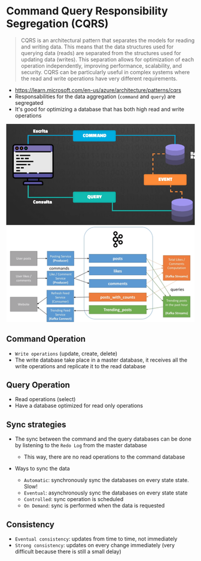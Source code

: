 # Command Query Responsibility Segregation (CQRS)

> CQRS is an architectural pattern that separates the models for reading and writing data. This means that the data structures used for querying data (reads) are separated from the structures used for updating data (writes). This separation allows for optimization of each operation independently, improving performance, scalability, and security. CQRS can be particularly useful in complex systems where the read and write operations have very different requirements.

- <https://learn.microsoft.com/en-us/azure/architecture/patterns/cqrs>
- Responsabilities for the data aggregation (`command` and `query`) are segregated
- It's good for optimizing a database that has both high read and write operations

![CQRS Databases](.images/cqrs-databases.png)
![CQRS](.images/cqrs.png)

## Command Operation

- `Write operations` (update, create, delete)
- The write database take place in a master database, it receives all the write operations and replicate it to the read database

## Query Operation

- Read operations (select)
- Have a database optimized for read only operations

## Sync strategies

- The sync between the command and the query databases can be done by listening to the `Redo Log` from the master database
  - This way, there are no read operations to the command database

- Ways to sync the data
  - `Automatic`: synchronously sync the databases on every state state. Slow!
  - `Eventual`: asynchronously sync the databases on every state state
  - `Controlled`: sync operation is scheduled
  - `On Demand`: sync is performed when the data is requested

## Consistency

- `Eventual consistency`: updates from time to time, not immediately
- `Strong consistency`: updates on every change immediately (very difficult because there is still a small delay)
